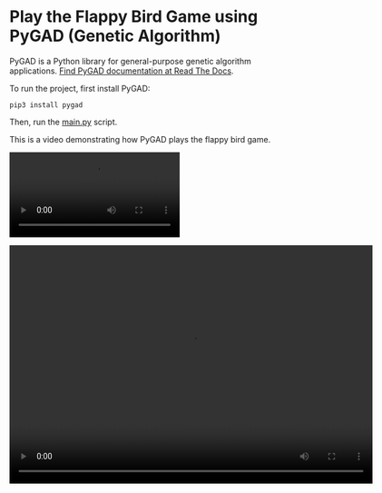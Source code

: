 # Play the Flappy Bird Game using PyGAD (Genetic Algorithm)

PyGAD is a Python library for general-purpose genetic algorithm applications. [Find PyGAD documentation at Read The Docs](https://pygad.readthedocs.io).

To run the project, first install PyGAD:

```
pip3 install pygad
```

Then, run the [main.py](main.py) script.

This is a video demonstrating how PyGAD plays the flappy bird game.

![](others/FlappyBirdPyGAD.mp4)



<video width="640" height="420" controls>
  <source src="others/FlappyBirdPyGAD.mp4" type="video/mp4">
</video>

